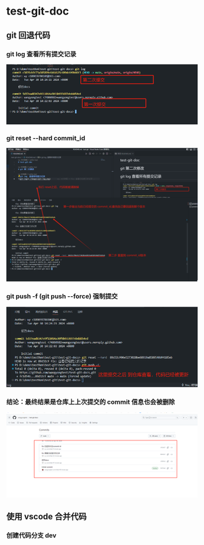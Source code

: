 # test-git-doc

## git 回退代码

### git log  查看所有提交记录
![git-log](./images/git-log.png)

### git reset --hard commit_id
![git-reset](./images/git-reset.png)

### git push -f (git push --force) 强制提交
![git-push-force](./images/git-push-force.png)

### 结论：最终结果是仓库上上次提交的 commit 信息也会被删除
![结果](./images/result-1.png)


## 使用 vscode 合并代码

### 创建代码分支 dev
